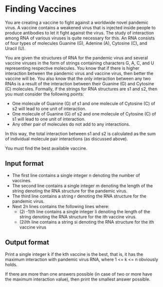 # Finding Vaccines

You are creating a vaccine to fight against a worldwide novel pandemic virus. A vaccine contains a weakened virus that is injected inside people to produce antibodies to let it fight against the virus. The study of interaction among RNA of various viruses is quite necessary for this. An RNA consists of four types of molecules Guanine (G), Adenine (A), Cytosine (C), and Uracil (U).

You are given the structures of RNA for the pandemic virus and several vaccine viruses in the form of strings containing characters G, A, C, and U representing respective molecules. You know that if there is higher interaction between the pandemic virus and vaccine virus, then better the vaccine will be. You also know that the only interaction between any two RNAs is a result of the interaction between their Guanine (G) and Cytosine (C) molecules. Formally, if the strings for RNA structures are s1 and s2, then you must consider the following points:

- One molecule of Guanine (G) of s1 and one molecule of Cytosine (C) of s2 will lead to one unit of interaction.
- One molecule of Guanine (G) of s2 and one molecule of Cytosine (C) of s1 will lead to one unit of interaction.
- Any other pair of molecules do not add to any interactions.

In this way, the total interaction between s1 and s2 is calculated as the sum of individual molecule pair interactions (as discussed above).

You must find the best available vaccine.

## Input format

- The first line contains a single integer n denoting the number of vaccines.
- The second line contains a single integer m denoting the length of the string denoting the RNA structure for the pandemic virus.
- The third line contains a string r denoting the RNA structure for the pandemic virus.
- Next 2n lines contains the following lines where:
  - (2i -1)th line contains a single integer li denoting the length of the string denoting the RNA structure for the ith vaccine virus.
  - (2i)th line contains a string si denoting the RNA structure for the ith vaccine virus

## Output format

Print a single integer k if the kth vaccine is the best, that is, it has the maximum interaction with pandemic virus RNA, where 1 <= k <= n obviously holds.

If there are more than one answers possible (in case of two or more have the maximum interaction value), then print the smallest answer possible.
